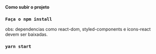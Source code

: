 **Como subir o projeto**
### `Faça o npm install`
obs: dependencias como react-dom, styled-components e icons-react devem ser baixadas.
### `yarn start`
